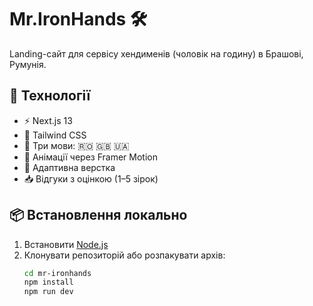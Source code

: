 # Mr.IronHands 🛠️

Landing-сайт для сервісу хендименів (чоловік на годину) в Брашові, Румунія.

## 🔧 Технології

- ⚡ Next.js 13
- 🎨 Tailwind CSS
- 💬 Три мови: 🇷🇴 🇬🇧 🇺🇦
- 💬 Анімації через Framer Motion
- 📱 Адаптивна верстка
- 📥 Відгуки з оцінкою (1–5 зірок)

## 📦 Встановлення локально

1. Встановити [Node.js](https://nodejs.org)
2. Клонувати репозиторій або розпакувати архів:
   ```bash
   cd mr-ironhands
   npm install
   npm run dev
